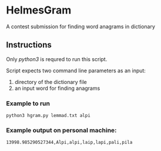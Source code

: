 # HelmesGram
A contest submission for finding word anagrams in dictionary


## Instructions

Only _python3_ is requred to run this script.

Script expects two command line parameters as an input: 
1. directory of the dictionary file
2. an input word for finding anagrams

### Example to run
`python3 hgram.py lemmad.txt alpi`

### Example output on personal machine:
`13998.985290527344,Alpi,alpi,laip,lapi,pali,pila`
